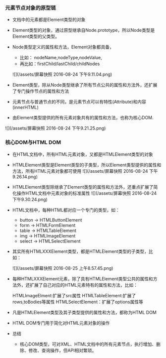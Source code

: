 ### 元素节点对象的原型链

- 文档中的元素都是Element类型的对象

- Element类型的对象，通过原型继承自Node.prototype，所以Node类型是Element类型的父类型。

- Node类型定义的属性和方法，Element对象都具备，

  - 比如：
nodeName,nodeType,nodeValue,
  - 再比如：firstChild/lastChild/childNodes

  ![](/assets/屏幕快照 2016-08-24 下午9.11.04.png)

- Element类型，除从Node类型继承了所有节点公共的属性和方法外，还扩展了专门操作节点的属性和方法

- 元素节点与普通节点的不同，是元素节点可以有特性(Attribute)和内容(innerHTML)

- 由Element类型提供的所有元素对象共有的属性和方法，也称为核心DOM.

 ![](/assets/屏幕快照 2016-08-24 下午9.21.25.png)

### 核心DOM与HTML DOM

- 在HTML文档中，所有HTML元素对象，又都是HTMLElement类型的对象

- HTMLElement类型是Element类型的子类型，所以Element类型提供的属性和方法，所有HTML元素对象都可使用
![](/assets/屏幕快照 2016-08-24 下午9.26.14.png)
  
- HTMLElement类型除继承了Element类型的属性和方法外，还重点扩展了简化操作HTML文档中元素对象的标准属性
![](/assets/屏幕快照 2016-08-24 下午9.30.24.png)

- HTML文档中，每种HTML都对应一个专门的类型，如：

   - button -> HTMLButtonElement
   - form   -> HTMLFormElement
   - table  -> HTMLTableElement
   - img    -> HTMLImageElement
   - select -> HTMLSelectElement
    

- 其实所有HTMLXXXElement类型，都是HTMLElement类型的子类型，比如：

   ![](/assets/屏幕快照 2016-08-25 上午8.57.45.png)

- 每种HTMLXXXElement元素，除了具有HTMLElement类型公共的属性和方法外，还扩展了自己对应的HTML元素特有的属性和方法，比如：

  HTMLImageElment:扩展了src属性
  HTMLTableElement:扩展了rows,toBodies等属性
  HTMLSelectElement：扩展了options属性等

- 凡是HTMLElement类型及其子类型提供的属性和方法，都称为HTML DOM

- HTML DOM专门用于简化对HTML元素对象的操作

- 总结

  - 核心DOM类型，可对XML、HTML文档中的所有元素节点，执行增加、删除、修改、查询操作，但API相对繁琐。

 














